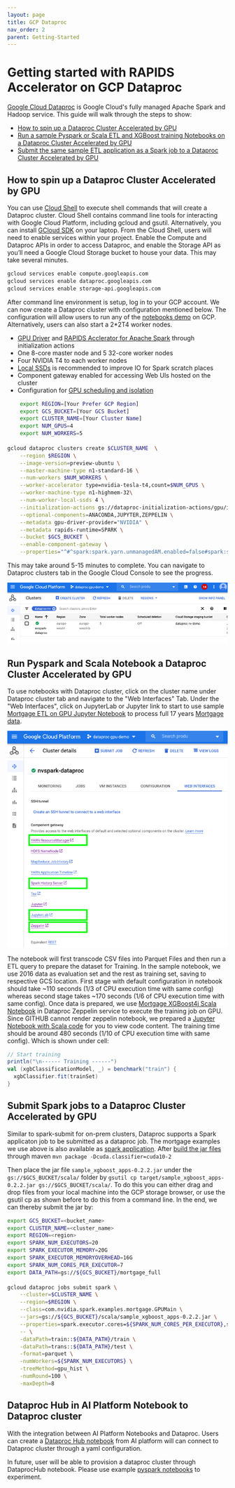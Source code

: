 ```yaml
---
layout: page
title: GCP Dataproc
nav_order: 2
parent: Getting-Started
---
```


# Getting started with RAPIDS Accelerator on GCP Dataproc
 [Google Cloud Dataproc](https://cloud.google.com/dataproc) is Google Cloud's fully managed Apache Spark and Hadoop service. This guide will walk through the steps to show:

* [How to spin up a Dataproc Cluster Accelerated by GPU](getting-started-gcp#how-to-spin-up-a-dataproc-cluster-accelerated-by-gpu)
* [Run a sample Pyspark or Scala ETL and XGBoost training Notebooks on a Dataproc Cluster Accelerated by GPU](getting-started-gcp#run-pyspark-and-scala-notebook-a-dataproc-cluster-accelerated-by-gpu)
* [Submit the same sample ETL application as a Spark job to a Dataproc Cluster Accelerated by GPU](getting-started-gcp#submit-spark-jobs-to-a-dataproc-cluster-accelerated-by-gpu)


 
## How to spin up a Dataproc Cluster Accelerated by GPU
 
 You can use [Cloud Shell](https://cloud.google.com/shell) to execute shell commands that will create a Dataproc cluster. Cloud Shell contains command line tools for interacting with Google Cloud Platform, including gcloud and gsutil. Alternatively, you can install [GCloud SDK](https://cloud.google.com/sdk/install) on your laptop. From the Cloud Shell, users will need to enable services within your project. Enable the Compute and Dataproc APIs in order to access Dataproc, and enable the Storage API as you’ll need a Google Cloud Storage bucket to house your data. This may take several minutes.
```bash
gcloud services enable compute.googleapis.com
gcloud services enable dataproc.googleapis.com
gcloud services enable storage-api.googleapis.com
``` 

After command line environment is setup, log in to your GCP account. We can now create a Dataproc cluster with configuration mentioned below.
The configuration will allow users to run any of the [notebooks demo](../demo/GCP) on GCP. Alternatively, users can also start a 2*2T4 worker nodes.
* [GPU Driver](https://github.com/GoogleCloudDataproc/initialization-actions/tree/master/gpu) and [RAPIDS Acclerator for Apache Spark](https://github.com/GoogleCloudDataproc/initialization-actions/tree/master/rapids) through initialization actions
* One 8-core master node and 5 32-core worker nodes
* Four NVIDIA T4 to each worker nodes
* [Local SSDs](https://cloud.google.com/dataproc/docs/concepts/compute/dataproc-local-ssds) is recommended to improve IO for Spark scratch places  
* Component gateway enabled for accessing Web UIs hosted on the cluster
* Configuration for [GPU scheduling and isolation](/get-started/yarn-gpu.html)


```bash
    export REGION=[Your Prefer GCP Region]
    export GCS_BUCKET=[Your GCS Bucket]
    export CLUSTER_NAME=[Your Cluster Name]
    export NUM_GPUS=4
    export NUM_WORKERS=5

gcloud dataproc clusters create $CLUSTER_NAME  \
    --region $REGION \
    --image-version=preview-ubuntu \
    --master-machine-type n1-standard-16 \
    --num-workers $NUM_WORKERS \
    --worker-accelerator type=nvidia-tesla-t4,count=$NUM_GPUS \
    --worker-machine-type n1-highmem-32\
    --num-worker-local-ssds 4 \
    --initialization-actions gs://dataproc-initialization-actions/gpu/install_gpu_driver.sh,gs://dataproc-initialization-actions/rapids/rapids.sh \
    --optional-components=ANACONDA,JUPYTER,ZEPPELIN \
    --metadata gpu-driver-provider="NVIDIA" \
    --metadata rapids-runtime=SPARK \
    --bucket $GCS_BUCKET \
    --enable-component-gateway \
    --properties="^#^spark:spark.yarn.unmanagedAM.enabled=false#spark:spark.task.resource.gpu.amount=0.125#spark:spark.executor.cores=8#spark:spark.task.cpus=1#spark:spark.executor.memory=8G"`
``` 
This may take around 5-15 minutes to complete. You can navigate to Dataproc clusters tab in the Google Cloud Console to see the progress.

![Dataproc Cluster](../img/dataproc-cluster.png)

## Run Pyspark and Scala Notebook a Dataproc Cluster Accelerated by GPU
To use notebooks with Dataproc cluster, click on the cluster name under Dataproc cluster tab and navigate to the "Web Interfaces" Tab. Under the "Web Interfaces", click on JupyterLab or Jupyter link to start to use sample [Mortgage ETL on GPU Jupyter Notebook](../demo/GCP/Mortgage-ETL-GPU.ipynb) to process full 17 years [Mortgage data](https://rapidsai.github.io/demos/datasets/mortgage-data). 

![Dataproc Web Interfaces](../img/dataproc-service.png)

The notebook will first transcode CSV files into Parquet Files and then run a ETL query to prepare the dataset for Training. In the sample notebook, we use 2016 data as evaluation set and the rest as training set, saving to respective GCS location. 
First stage with default configuration in notebook should take ~110 seconds (1/3 of CPU execution time with same config) whereas second stage takes ~170 seconds (1/6 of CPU execution time with same config).
Once data is prepared, we use [Mortgage XGBoost4j Scala Notebook](../demo/GCP/mortgage-xgboost4j-gpu-scala.zpln) in Dataproc Zeppelin service to execute the training job on GPU. Since GITHUB cannot render zeppelin notebook, we prepared a [Jupyter Notebook with Scala code](../demo/GCP/mortgage-xgboost4j-gpu-scala.ipynb) for you to view code content. 
The training time should be around 480 seconds (1/10 of CPU execution time with same config). Which is shown under cell:
```scala
// Start training
println("\n------ Training ------")
val (xgbClassificationModel, _) = benchmark("train") {
  xgbClassifier.fit(trainSet)
}
```

## Submit Spark jobs to a Dataproc Cluster Accelerated by GPU
Similar to spark-submit for on-prem clusters, Dataproc supports a Spark applicaton job to be submitted as a dataproc job. The mortgage examples we use above is also available as [spark application](https://github.com/NVIDIA/spark-xgboost-examples/tree/spark-3/examples/apps/scala). After [build the jar files](https://github.com/NVIDIA/spark-xgboost-examples/blob/spark-3/getting-started-guides/building-sample-apps/scala.md) through maven `mvn package -Dcuda.classifier=cuda10-2` 

Then place the jar file `sample_xgboost_apps-0.2.2.jar` under the `gs://$GCS_BUCKET/scala/` folder by `gsutil cp target/sample_xgboost_apps-0.2.2.jar gs://$GCS_BUCKET/scala/`. To do this you can either drag and drop files from your local machine into the GCP storage browser, or use the gsutil cp as shown before to do this from a command line. In the end, we can thereby submit the jar by:
```bash
export GCS_BUCKET=<bucket_name>
export CLUSTER_NAME=<cluster_name>
export REGION=<region>
export SPARK_NUM_EXECUTORS=20
export SPARK_EXECUTOR_MEMORY=20G
export SPARK_EXECUTOR_MEMORYOVERHEAD=16G
export SPARK_NUM_CORES_PER_EXECUTOR=7
export DATA_PATH=gs://${GCS_BUCKET}/mortgage_full

gcloud dataproc jobs submit spark \
    --cluster=$CLUSTER_NAME \
    --region=$REGION \
    --class=com.nvidia.spark.examples.mortgage.GPUMain \
    --jars=gs://${GCS_BUCKET}/scala/sample_xgboost_apps-0.2.2.jar \
    --properties=spark.executor.cores=${SPARK_NUM_CORES_PER_EXECUTOR},spark.task.cpus=${SPARK_NUM_CORES_PER_EXECUTOR},spark.executor.memory=${SPARK_EXECUTOR_MEMORY},spark.executor.memoryOverhead=${SPARK_EXECUTOR_MEMORYOVERHEAD},spark.executor.resource.gpu.amount=1,spark.task.resource.gpu.amount=1,spark.rapids.sql.hasNans=false,spark.rapids.sql.batchSizeBytes=512M,spark.rapids.sql.reader.batchSizeBytes=768M,spark.rapids.sql.variableFloatAgg.enabled=true,spark.rapids.memory.gpu.pooling.enabled=false \
    -- \
    -dataPath=train::${DATA_PATH}/train \
    -dataPath=trans::${DATA_PATH}/test \
    -format=parquet \
    -numWorkers=${SPARK_NUM_EXECUTORS} \
    -treeMethod=gpu_hist \
    -numRound=100 \
    -maxDepth=8   
``` 

## Dataproc Hub in AI Platform Notebook to Dataproc cluster 
With the integration between AI Platform Notebooks and Dataproc. Users can create a [Dataproc Hub notebook](https://cloud.google.com/blog/products/data-analytics/administering-jupyter-notebooks-for-spark-workloads-on-dataproc) from AI platform will can connect to Dataproc cluster through a yaml configuration.

In future, user will be able to provision a dataproc cluster through DataprocHub notebook. Please use example [pyspark notebooks](../demo/GCP/Mortgage-ETL-GPU.ipynb) to experiment. 
